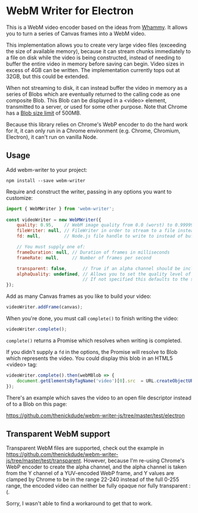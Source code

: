 # WebM Writer for Electron

This is a WebM video encoder based on the ideas from [Whammy][]. It allows you to turn a series of 
Canvas frames into a WebM video.

This implementation allows you to create very large video files (exceeding the size of available memory), because it
can stream chunks immediately to a file on disk while the video is being constructed, 
instead of needing to buffer the entire video in memory before saving can begin. Video sizes in excess of 4GB can be 
written. The implementation currently tops out at 32GB, but this could be extended.

When not streaming to disk, it can instead buffer the video in memory as a series of Blobs which are eventually 
returned to the calling code as one composite Blob. This Blob can be displayed in a &lt;video&gt; element, transmitted 
to a server, or used for some other purpose. Note that Chrome has a [Blob size limit][] of 500MB.

Because this library relies on Chrome's WebP encoder to do the hard work for it, it can only run in a Chrome environment 
(e.g. Chrome, Chromium, Electron), it can't run on vanilla Node.

[Whammy]: https://github.com/antimatter15/whammy
[Blob size limit]: https://github.com/eligrey/FileSaver.js/

## Usage

Add webm-writer to your project:

```
npm install --save webm-writer
```

Require and construct the writer, passing in any options you want to customize:

```js
import { WebMWriter } from 'webm-writer';
    
const videoWriter = new WebMWriter({
    quality: 0.95,    // WebM image quality from 0.0 (worst) to 0.99999 (best), 1.00 (VP8L lossless) is not supported
    fileWriter: null, // FileWriter in order to stream to a file instead of buffering to memory (optional)
    fd: null,         // Node.js file handle to write to instead of buffering to memory (optional)

    // You must supply one of:
    frameDuration: null, // Duration of frames in milliseconds
    frameRate: null,     // Number of frames per second

    transparent: false,      // True if an alpha channel should be included in the video
    alphaQuality: undefined, // Allows you to set the quality level of the alpha channel separately.
                             // If not specified this defaults to the same value as `quality`.
});
```

Add as many Canvas frames as you like to build your video:

```js
videoWriter.addFrame(canvas);
```

When you're done, you must call `complete()` to finish writing the video:

```js
videoWriter.complete();
```

`complete()` returns a Promise which resolves when writing is completed.

If you didn't supply a `fd` in the options, the Promise will resolve to Blob which represents the video. You
could display this blob in an HTML5 &lt;video&gt; tag:

```js
videoWriter.complete().then(webMBlob => {
    document.getElementsByTagName('video')[0].src  = URL.createObjectURL(webMBlob);
});
```

There's an example which saves the video to an open file descriptor instead of to a Blob on this page:

https://github.com/thenickdude/webm-writer-js/tree/master/test/electron

## Transparent WebM support

Transparent WebM files are supported, check out the example in https://github.com/thenickdude/webm-writer-js/tree/master/test/transparent. However, because I'm re-using Chrome's 
WebP encoder to create the alpha channel, and the alpha channel is taken from the Y channel of a YUV-encoded WebP frame, 
and Y values are clamped by Chrome to be in the range 22-240 instead of the full 0-255 range, the encoded video can 
neither be fully opaque nor fully transparent :(.

Sorry, I wasn't able to find a workaround to get that to work.  
